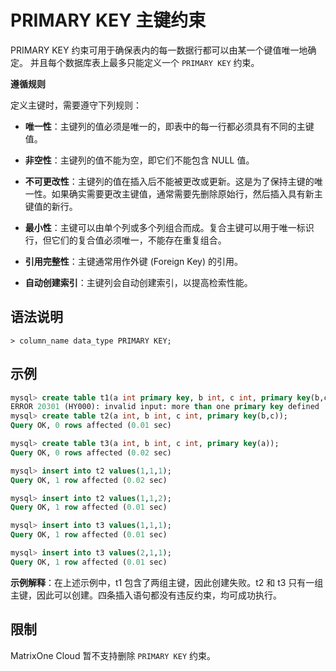 # PRIMARY KEY 主键约束

PRIMARY KEY 约束可用于确保表内的每一数据行都可以由某一个键值唯一地确定。
并且每个数据库表上最多只能定义一个 `PRIMARY KEY` 约束。

**遵循规则**

定义主键时，需要遵守下列规则：

- **唯一性**：主键列的值必须是唯一的，即表中的每一行都必须具有不同的主键值。

- **非空性**：主键列的值不能为空，即它们不能包含 NULL 值。

- **不可更改性**：主键列的值在插入后不能被更改或更新。这是为了保持主键的唯一性。如果确实需要更改主键值，通常需要先删除原始行，然后插入具有新主键值的新行。

- **最小性**：主键可以由单个列或多个列组合而成。复合主键可以用于唯一标识行，但它们的复合值必须唯一，不能存在重复组合。

- **引用完整性**：主键通常用作外键 (Foreign Key) 的引用。

- **自动创建索引**：主键列会自动创建索引，以提高检索性能。

## 语法说明

```
> column_name data_type PRIMARY KEY;
```

## 示例

```sql
mysql> create table t1(a int primary key, b int, c int, primary key(b,c));
ERROR 20301 (HY000): invalid input: more than one primary key defined
mysql> create table t2(a int, b int, c int, primary key(b,c));
Query OK, 0 rows affected (0.01 sec)

mysql> create table t3(a int, b int, c int, primary key(a));
Query OK, 0 rows affected (0.02 sec)

mysql> insert into t2 values(1,1,1);
Query OK, 1 row affected (0.02 sec)

mysql> insert into t2 values(1,1,2);
Query OK, 1 row affected (0.01 sec)

mysql> insert into t3 values(1,1,1);
Query OK, 1 row affected (0.01 sec)

mysql> insert into t3 values(2,1,1);
Query OK, 1 row affected (0.01 sec)
```

**示例解释**：在上述示例中，t1 包含了两组主键，因此创建失败。t2 和 t3 只有一组主键，因此可以创建。四条插入语句都没有违反约束，均可成功执行。

## 限制

MatrixOne Cloud 暂不支持删除 `PRIMARY KEY` 约束。
